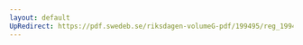 ```yaml
---
layout: default
UpRedirect: https://pdf.swedeb.se/riksdagen-volumeG-pdf/199495/reg_199495_KrU/reg_199495_KrU_0007.pdf
---
```

